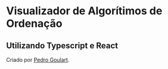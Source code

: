 # Visualizador de Algorítimos de Ordenação
## Utilizando Typescript e React
Criado por [Pedro Goulart](https://github.com/pedroBGoulart).


